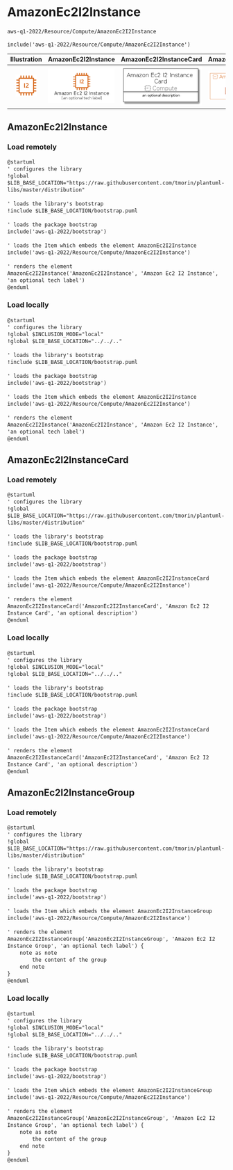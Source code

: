 # AmazonEc2I2Instance


```text
aws-q1-2022/Resource/Compute/AmazonEc2I2Instance
```

```text
include('aws-q1-2022/Resource/Compute/AmazonEc2I2Instance')
```



| Illustration | AmazonEc2I2Instance | AmazonEc2I2InstanceCard | AmazonEc2I2InstanceGroup |
| :---: | :---: | :---: | :---: |
| ![illustration for Illustration](../../../aws-q1-2022/Resource/Compute/AmazonEc2I2Instance.png) | ![illustration for AmazonEc2I2Instance](../../../aws-q1-2022/Resource/Compute/AmazonEc2I2Instance.Local.png) | ![illustration for AmazonEc2I2InstanceCard](../../../aws-q1-2022/Resource/Compute/AmazonEc2I2InstanceCard.Local.png) | ![illustration for AmazonEc2I2InstanceGroup](../../../aws-q1-2022/Resource/Compute/AmazonEc2I2InstanceGroup.Local.png) |




## AmazonEc2I2Instance

### Load remotely
```plantuml
@startuml
' configures the library
!global $LIB_BASE_LOCATION="https://raw.githubusercontent.com/tmorin/plantuml-libs/master/distribution"

' loads the library's bootstrap
!include $LIB_BASE_LOCATION/bootstrap.puml

' loads the package bootstrap
include('aws-q1-2022/bootstrap')

' loads the Item which embeds the element AmazonEc2I2Instance
include('aws-q1-2022/Resource/Compute/AmazonEc2I2Instance')

' renders the element
AmazonEc2I2Instance('AmazonEc2I2Instance', 'Amazon Ec2 I2 Instance', 'an optional tech label')
@enduml
```

### Load locally
```plantuml
@startuml
' configures the library
!global $INCLUSION_MODE="local"
!global $LIB_BASE_LOCATION="../../.."

' loads the library's bootstrap
!include $LIB_BASE_LOCATION/bootstrap.puml

' loads the package bootstrap
include('aws-q1-2022/bootstrap')

' loads the Item which embeds the element AmazonEc2I2Instance
include('aws-q1-2022/Resource/Compute/AmazonEc2I2Instance')

' renders the element
AmazonEc2I2Instance('AmazonEc2I2Instance', 'Amazon Ec2 I2 Instance', 'an optional tech label')
@enduml
```

## AmazonEc2I2InstanceCard

### Load remotely
```plantuml
@startuml
' configures the library
!global $LIB_BASE_LOCATION="https://raw.githubusercontent.com/tmorin/plantuml-libs/master/distribution"

' loads the library's bootstrap
!include $LIB_BASE_LOCATION/bootstrap.puml

' loads the package bootstrap
include('aws-q1-2022/bootstrap')

' loads the Item which embeds the element AmazonEc2I2InstanceCard
include('aws-q1-2022/Resource/Compute/AmazonEc2I2Instance')

' renders the element
AmazonEc2I2InstanceCard('AmazonEc2I2InstanceCard', 'Amazon Ec2 I2 Instance Card', 'an optional description')
@enduml
```

### Load locally
```plantuml
@startuml
' configures the library
!global $INCLUSION_MODE="local"
!global $LIB_BASE_LOCATION="../../.."

' loads the library's bootstrap
!include $LIB_BASE_LOCATION/bootstrap.puml

' loads the package bootstrap
include('aws-q1-2022/bootstrap')

' loads the Item which embeds the element AmazonEc2I2InstanceCard
include('aws-q1-2022/Resource/Compute/AmazonEc2I2Instance')

' renders the element
AmazonEc2I2InstanceCard('AmazonEc2I2InstanceCard', 'Amazon Ec2 I2 Instance Card', 'an optional description')
@enduml
```

## AmazonEc2I2InstanceGroup

### Load remotely
```plantuml
@startuml
' configures the library
!global $LIB_BASE_LOCATION="https://raw.githubusercontent.com/tmorin/plantuml-libs/master/distribution"

' loads the library's bootstrap
!include $LIB_BASE_LOCATION/bootstrap.puml

' loads the package bootstrap
include('aws-q1-2022/bootstrap')

' loads the Item which embeds the element AmazonEc2I2InstanceGroup
include('aws-q1-2022/Resource/Compute/AmazonEc2I2Instance')

' renders the element
AmazonEc2I2InstanceGroup('AmazonEc2I2InstanceGroup', 'Amazon Ec2 I2 Instance Group', 'an optional tech label') {
    note as note
        the content of the group
    end note
}
@enduml
```

### Load locally
```plantuml
@startuml
' configures the library
!global $INCLUSION_MODE="local"
!global $LIB_BASE_LOCATION="../../.."

' loads the library's bootstrap
!include $LIB_BASE_LOCATION/bootstrap.puml

' loads the package bootstrap
include('aws-q1-2022/bootstrap')

' loads the Item which embeds the element AmazonEc2I2InstanceGroup
include('aws-q1-2022/Resource/Compute/AmazonEc2I2Instance')

' renders the element
AmazonEc2I2InstanceGroup('AmazonEc2I2InstanceGroup', 'Amazon Ec2 I2 Instance Group', 'an optional tech label') {
    note as note
        the content of the group
    end note
}
@enduml
```


